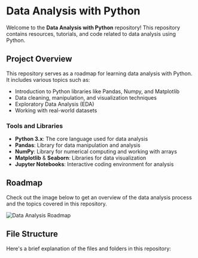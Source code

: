 # Data Analysis with Python

Welcome to the **Data Analysis with Python** repository! This repository contains resources, tutorials, and code related to data analysis using Python.

## Project Overview

This repository serves as a roadmap for learning data analysis with Python. It includes various topics such as:

- Introduction to Python libraries like Pandas, Numpy, and Matplotlib
- Data cleaning, manipulation, and visualization techniques
- Exploratory Data Analysis (EDA)
- Working with real-world datasets

### Tools and Libraries

- **Python 3.x**: The core language used for data analysis
- **Pandas**: Library for data manipulation and analysis
- **NumPy**: Library for numerical computing and working with arrays
- **Matplotlib** & **Seaborn**: Libraries for data visualization
- **Jupyter Notebooks**: Interactive coding environment for analysis

## Roadmap

Check out the image below to get an overview of the data analysis process and the topics covered in this repository.

![Data Analysis Roadmap]([Data-Analysis-with-Python-roadmap.jpg](https://github.com/codewithEshaYoutube/Data-Analysis-with-Python-/blob/main/Data%20Analysis%20with%20Python-roadmap.jpg?raw=true))

## File Structure

Here's a brief explanation of the files and folders in this repository:

